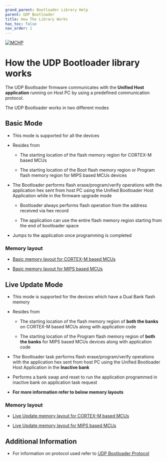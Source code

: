 ```yaml
---
grand_parent: Bootloader Library Help
parent: UDP Bootloader
title: How The Library Works
has_toc: false
nav_order: 1
---
```


[![MCHP](https://www.microchip.com/ResourcePackages/Microchip/assets/dist/images/logo.png)](https://www.microchip.com)

# How the UDP Bootloader library works

The UDP Bootloader firmware communicates with the **Unified Host application** running on Host PC by using a predefined communication protocol. 

The UDP Bootloader works in two different modes

## Basic Mode

- This mode is supported for all the devices

- Resides from
    - The starting location of the flash memory region for CORTEX-M based MCUs

    - The starting location of the Boot flash memory region or Program flash memory region for MIPS based MCUs devices

- The Bootloader performs flash erase/program/verify operations with the application hex sent from host PC using the Unified Bootloader Host Application while in the firmware upgrade mode
    - Bootloader always performs flash operation from the address received via hex record

    - The application can use the entire flash memory region starting from the end of bootloader space

- Jumps to the application once programming is completed

### Memory layout

- [Basic memory layout for CORTEX-M based MCUs](../../../../arm/docs/arm_bootloader_memory_layout_basic.md)

- [Basic memory layout for MIPS based MCUs](../../../../mips/docs/mips_bootloader_memory_layout_basic.md)

## Live Update Mode
- This mode is supported for the devices which have a Dual Bank flash memory

- Resides from
    - The starting location of the flash memory region of **both the banks** on CORTEX-M based MCUs along with application code

    - The starting location of the Program flash memory region of **both the banks** for MIPS based MCUs devices along with application code

- The Bootloader task performs flash erase/program/verify operations with the application hex sent from host PC using the Unified Bootloader Host Application in the **Inactive bank**

- Performs a bank swap and reset to run the application programmed in inactive bank on application task request

- **For more information refer to below memory layouts**

### Memory layout

- [Live Update memory layout for CORTEX-M based MCUs](../../../../arm/docs/arm_bootloader_memory_layout_live_update.md)

- [Live Update memory layout for MIPS based MCUs](../../../../mips/docs/mips_bootloader_memory_layout_live_update.md)

## Additional Information

- For information on protocol used refer to [UDP Bootloader Protocol](./udp_bootloader_protocol.md)
